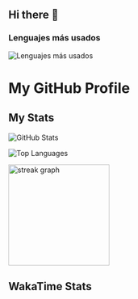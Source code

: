 ## Hi there 👋
### Lenguajes más usados
![Lenguajes más usados](https://github-readme-stats.vercel.app/api/top-langs/?username=Paola-CansecoPenagos&layout=compact&theme=radical)

# My GitHub Profile

## My Stats

![GitHub Stats](https://github-readme-stats.vercel.app/api?username=Paola-CansecoPenagos&show_icons=true)

![Top Languages](https://github-readme-stats.vercel.app/api/top-langs/?username=Paola-CansecoPenagos&layout=compact)

  <img src="https://streak-stats.demolab.com?user=Paola-CansecoPenagos&locale=en&mode=daily&theme=vue-dark&hide_border=false&border_radius=5" height="200" alt="streak graph"  />

## WakaTime Stats

<!--START_SECTION:waka-->
<!--END_SECTION:waka-->


<!--
**Paola-CansecoPenagos/Paola-CansecoPenagos** is a ✨ _special_ ✨ repository because its `README.md` (this file) appears on your GitHub profile.

Here are some ideas to get you started:

- 🔭 I’m currently working on ...
- 🌱 I’m currently learning ...
- 👯 I’m looking to collaborate on ...
- 🤔 I’m looking for help with ...
- 💬 Ask me about ...
- 📫 How to reach me: ...
- 😄 Pronouns: ...
- ⚡ Fun fact: ...
-->
